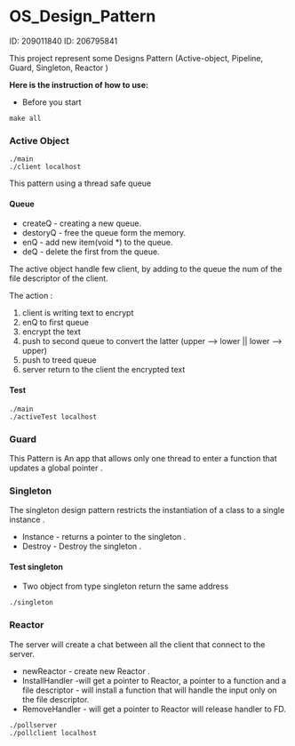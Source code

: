 # OS_Design_Pattern

ID: 209011840 ID: 206795841

This project represent some Designs Pattern (Active-object, Pipeline, Guard, Singleton, Reactor )

**Here is the instruction of how to use:**

- Before you start

<div dir='ltr'>

    make all
   

</div>



### Active Object
<div dir='ltr'>

    ./main
    ./client localhost
        

</div>

This pattern using a thread safe queue  

#### Queue

- createQ - creating a new queue.
- destoryQ - free the queue form the memory.
- enQ - add new item(void *) to the queue. 
- deQ - delete the first from the queue.


The active object handle few client, by adding to the queue the num of the file descriptor of the client.

The action : 

1. client is writing  text to encrypt
2. enQ to first queue
3. encrypt the text
4. push to second queue to convert the latter (upper --> lower || lower --> upper)
5. push to treed queue 
6. server return to the client the encrypted text

#### Test 

<div dir='ltr'>

    ./main
    ./activeTest localhost


</div>


### Guard
This Pattern is An app that allows only one thread to enter a function that updates a global pointer .

### Singleton 
The singleton design pattern restricts the instantiation of a class to a single instance .

- Instance -  returns a pointer to the singleton .
- Destroy - Destroy the singleton .

#### Test singleton 
- Two object from type singleton return the same address 
<div dir='ltr'>

    ./singleton

</div>

### Reactor 

The server will create a chat between all the client that connect to the server. 

- newReactor - create new Reactor .
- InstallHandler -will get a pointer to Reactor, a pointer to a function and a file descriptor - will install a function that will handle the input only on the file descriptor.
- RemoveHandler - will get a pointer to Reactor will release handler to FD.

<div dir='ltr'>

    ./pollserver
    ./pollclient localhost

</div>